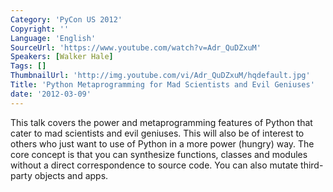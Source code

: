 ```yaml
---
Category: 'PyCon US 2012'
Copyright: ''
Language: 'English'
SourceUrl: 'https://www.youtube.com/watch?v=Adr_QuDZxuM'
Speakers: [Walker Hale]
Tags: []
ThumbnailUrl: 'http://img.youtube.com/vi/Adr_QuDZxuM/hqdefault.jpg'
Title: 'Python Metaprogramming for Mad Scientists and Evil Geniuses'
date: '2012-03-09'
---
```

This talk covers the power and metaprogramming features of Python that cater
to mad scientists and evil geniuses. This will also be of interest to others
who just want to use of Python in a more power (hungry) way. The core concept
is that you can synthesize functions, classes and modules without a direct
correspondence to source code. You can also mutate third-party objects and
apps.

